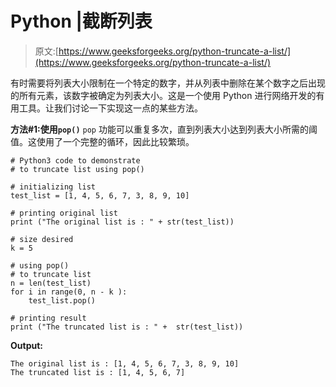 # Python |截断列表

> 原文:[https://www.geeksforgeeks.org/python-truncate-a-list/](https://www.geeksforgeeks.org/python-truncate-a-list/)

有时需要将列表大小限制在一个特定的数字，并从列表中删除在某个数字之后出现的所有元素，该数字被确定为列表大小。这是一个使用 Python 进行网络开发的有用工具。让我们讨论一下实现这一点的某些方法。

**方法#1:使用`pop()`**
`pop` 功能可以重复多次，直到列表大小达到列表大小所需的阈值。这使用了一个完整的循环，因此比较繁琐。

```
# Python3 code to demonstrate 
# to truncate list using pop()

# initializing list  
test_list = [1, 4, 5, 6, 7, 3, 8, 9, 10]

# printing original list
print ("The original list is : " + str(test_list))

# size desired
k = 5

# using pop()
# to truncate list 
n = len(test_list)
for i in range(0, n - k ):
    test_list.pop()

# printing result
print ("The truncated list is : " +  str(test_list))
```

**Output:**

```
The original list is : [1, 4, 5, 6, 7, 3, 8, 9, 10]
The truncated list is : [1, 4, 5, 6, 7]

```